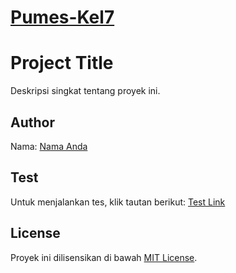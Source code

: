 # [Pumes-Kel7](https://github.com/adit4554/chabot111.git) 


# Project Title

Deskripsi singkat tentang proyek ini.

## Author

Nama: [Nama Anda](https://www.linkedin.com/in/nama-anda/)

## Test

Untuk menjalankan tes, klik tautan berikut: [Test Link](https://example.com/test)

## License

Proyek ini dilisensikan di bawah [MIT License](LICENSE).
